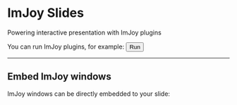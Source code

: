 # ImJoy Slides

Powering interactive presentation with ImJoy plugins

You can run ImJoy plugins, for example: <button class="button" onclick="api.showDialog({src: 'https://hms-dbmi.github.io/vizarr/?source=https://s3.embassy.ebi.ac.uk/idr/zarr/v0.1/4495402.zarr'})">Run</button>

-----
<!-- .slide: data-state="embed-demo" -->
## Embed ImJoy windows

ImJoy windows can be directly embedded to your slide:

<div id="kaibu-window" style="display: inline-block;width: 100%; height: calc(100vh - 300px);"></div>


-----
## Getting started

You can make your own interactive slides by writing a markdown file!

 * [Make your own slides...](https://slides.imjoy.io#getting-started)

 * [Demo](https://slides.imjoy.io/?theme=white&slides=https://github.com/imjoy-team/imjoy-slides/blob/master/slides/imjoy-interactive-annotation.md)



<!-- startup script  -->
```javascript execute
Reveal.addEventListener('embed-demo', async function(){
  // load the web app via its URL
  viewer = await api.createWindow({src: "https://kaibu.org/#/app", window_id: "kaibu-window"})
  // call api functions directly via RPC
  // add an image layer
  await viewer.view_image("https://images.proteinatlas.org/61448/1319_C10_2_blue_red_green.jpg")
  // add an annotation layer
  await viewer.add_shapes([], {name:"annotation"})
})
```

